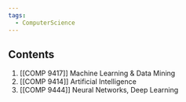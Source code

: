 ```yaml
---
tags:
  - ComputerScience
---
```

## Contents
1. [[COMP 9417]] Machine Learning & Data Mining
2. [[COMP 9414]] Artificial Intelligence
3. [[COMP 9444]] Neural Networks, Deep Learning

